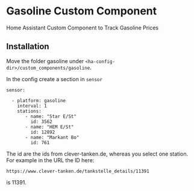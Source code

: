 # Gasoline Custom Component

Home Assistant Custom Component to Track Gasoline Prices

## Installation

Move the folder gasoline under `<ha-config-dir>/custom_components/gasoline`.

In the config create a section in `sensor`

```
sensor:

  - platform: gasoline
    interval: 1
    stations:
       - name: "Star E/St"
         id: 3562
       - name: "HEM E/St"
         id: 12892
       - name: "Markant Bo"
         id: 761
```

The id are the ids from clever-tanken.de, whereas you select one station. For example in the URL the ID here:
```
https://www.clever-tanken.de/tankstelle_details/11391
```
is 11391.

